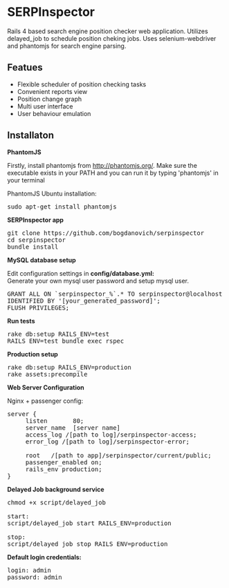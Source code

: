 SERPInspector
=============

Rails 4 based search engine position checker web application. 
Utilizes delayed_job to schedule position cheking jobs. 
Uses selenium-webdriver and phantomjs for search engine parsing.

Featues
-------------

- Flexible scheduler of position checking tasks
- Convenient reports view
- Position change graph
- Multi user interface
- User behaviour emulation

Installaton
-------------

**PhantomJS**

Firstly, install phantomjs from http://phantomjs.org/.
Make sure the executable exists in your PATH and you can run it by typing 'phantomjs' in your terminal

PhantomJS Ubuntu installation:
<pre>sudo apt-get install phantomjs</pre>



**SERPInspector app**

<pre>
git clone https://github.com/bogdanovich/serpinspector
cd serpinspector
bundle install
</pre>

**MySQL database setup**

Edit configuration settings in **config/database.yml:**<br/>
Generate your own mysql user password and setup mysql user. 

<pre>
GRANT ALL ON `serpinspector_%`.* TO serpinspector@localhost 
IDENTIFIED BY '[your_generated_password]';
FLUSH PRIVILEGES;
</pre>

**Run tests**

<pre>
rake db:setup RAILS_ENV=test
RAILS_ENV=test bundle exec rspec
</pre>

**Production setup**

<pre>
rake db:setup RAILS_ENV=production
rake assets:precompile
</pre>

**Web Server Configuration**

Nginx + passenger config:
<pre>
server {
     listen       80;
     server_name  [server name] 
     access_log /[path to log]/serpinspector-access;
     error_log /[path to log]/serpinspector-error;
               
     root   /[path to app]/serpinspector/current/public;
     passenger_enabled on;
     rails_env production;
}
</pre>

**Delayed Job background service**

<pre>
chmod +x script/delayed_job

start:  
script/delayed_job start RAILS_ENV=production

stop:
script/delayed_job stop RAILS_ENV=production
</pre>

**Default login credentials:**
<pre>
login: admin
password: admin
</pre>

